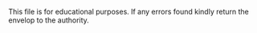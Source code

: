 This file is for educational purposes. If any errors found kindly return the envelop to the authority.
